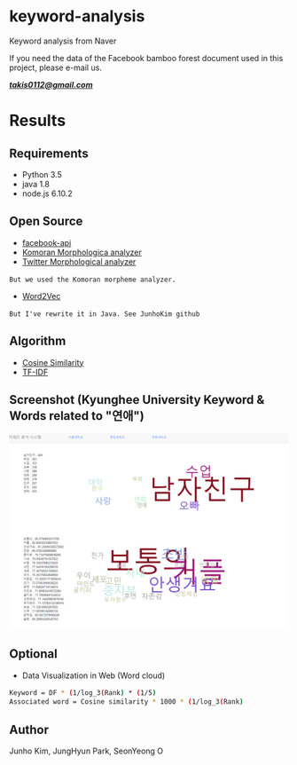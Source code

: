 # keyword-analysis
Keyword analysis from Naver

If you need the data of the Facebook bamboo forest document used in this project, please e-mail us.

***takis0112@gmail.com***

# Results

## Requirements
* Python 3.5
* java 1.8
* node.js 6.10.2

## Open Source
* [facebook-api](https://developers.facebook.com/)
* [Komoran Morphologica analyzer](http://shineware.tistory.com/entry/KOMORAN-ver-24)
* [Twitter Morphological analyzer](https://github.com/twitter/twitter-korean-text)

`But we used the Komoran morpheme analyzer.`
* [Word2Vec](https://github.com/taki0112/Word2VecJava) 

`But I've rewrite it in Java. See JunhoKim github`

## Algorithm
* [Cosine Similarity](https://ko.wikipedia.org/wiki/%EC%BD%94%EC%82%AC%EC%9D%B8_%EC%9C%A0%EC%82%AC%EB%8F%84)
* [TF-IDF](https://ko.wikipedia.org/wiki/TF-IDF)

## Screenshot (Kyunghee University Keyword & Words related to "연애")
![Screenshot](./screenshot.PNG)

## Optional
* Data Visualization in Web (Word cloud)
```bash
Keyword = DF * (1/log_3(Rank) * (1/5)
Associated word = Cosine similarity * 1000 * (1/log_3(Rank) 
```

## Author
Junho Kim, JungHyun Park, SeonYeong O
